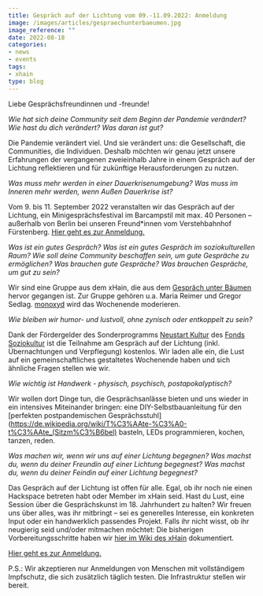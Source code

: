 ```yaml
---
title: Gespräch auf der Lichtung vom 09.-11.09.2022: Anmeldung 
image: /images/articles/gespraechunterbaeumen.jpg
image_reference: ""
date: 2022-08-18
categories:
- news
- events
tags:
- xhain
type: blog
---
```


Liebe Gesprächsfreundinnen und -freunde!

*Wie hat sich deine Community seit dem Beginn der Pandemie verändert? Wie hast du dich verändert? Was daran ist gut?*

Die Pandemie verändert viel. Und sie verändert uns: die Gesellschaft, die Communities, die Individuen. Deshalb möchten wir genau jetzt unsere Erfahrungen der vergangenen zweieinhalb Jahre in einem Gespräch auf der Lichtung reflektieren und für zukünftige Herausforderungen zu nutzen. 

*Was muss mehr werden in einer Dauerkrisenumgebung? Was muss im Inneren mehr werden, wenn Außen Dauerkrise ist?*

Vom 9. bis 11. September 2022 veranstalten wir das Gespräch auf der Lichtung, ein Minigesprächsfestival im Barcampstil mit max. 40 Personen – außerhalb von Berlin bei unseren Freund*innen vom Verstehbahnhof Fürstenberg. [Hier geht es zur Anmeldung.](https://files.x-hain.de/apps/forms/k4JBoZNP9BAS2x8E)

*Was ist ein gutes Gespräch? Was ist ein gutes Gespräch im soziokulturellen Raum? Wie soll deine Community beschaffen sein, um gute Gespräche zu ermöglichen? Was brauchen gute Gespräche? Was brauchen Gespräche, um gut zu sein?*

Wir sind eine Gruppe aus dem xHain, die aus dem [Gespräch unter Bäumen](https://wiki.x-hain.de/de/Events/Gespr%C3%A4chunterB%C3%A4umen) hervor gegangen ist. Zur Gruppe gehören u.a. Maria Reimer und Gregor Sedlag. [monoxyd](https://twitter.com/monoxyd) wird das Wochenende moderieren. 

*Wie bleiben wir humor- und lustvoll, ohne zynisch oder entkoppelt zu sein?*

Dank der Fördergelder des Sonderprogramms [Neustart Kultur](https://www.fonds-soziokultur.de/gefoerderte-projekte/sonderprogramm-neustart-kultur.html) des [Fonds Soziokultur](https://www.fonds-soziokultur.de/) ist die Teilnahme am Gespräch auf der Lichtung (inkl. Übernachtungen und Verpflegung) kostenlos. Wir laden alle ein, die Lust auf ein gemeinschaftliches gestaltetes Wochenende haben und sich ähnliche Fragen stellen wie wir. 

*Wie wichtig ist Handwerk - physisch, psychisch, postapokalyptisch?*

Wir wollen dort Dinge tun, die Gesprächsanlässe bieten und uns wieder in ein intensives Miteinander bringen: eine DIY-Selbstbauanleitung für den [perfekten postpandemischen Gesprächsstuhl](https://de.wikipedia.org/wiki/T%C3%AAte-%C3%A0-t%C3%AAte_(Sitzm%C3%B6bel) basteln, LEDs programmieren, kochen, tanzen, reden. 

*Was machen wir, wenn wir uns auf einer Lichtung begegnen? Was machst du, wenn du deiner Freundin auf einer Lichtung begegnest? Was machst du, wenn du deiner Feindin auf einer Lichtung begegnest?*

Das Gespräch auf der Lichtung ist offen für alle. Egal, ob ihr noch nie einen Hackspace betreten habt oder Member im xHain seid. Hast du Lust, eine Session über die Gesprächskunst im 18. Jahrhundert zu halten? Wir freuen uns über alles, was ihr mitbringt – sei es generelles Interesse, ein konkreten Input oder ein handwerklich passendes Projekt. Falls ihr nicht wisst, ob ihr neugierig seid und/oder mitmachen möchtet: Die bisherigen Vorbereitungsschritte haben wir [hier im Wiki des xHain](https://wiki.x-hain.de/en/Events/Gespr%C3%A4ch-auf-der-Lichtung) dokumentiert. 

[Hier geht es zur Anmeldung.](https://files.x-hain.de/apps/forms/k4JBoZNP9BAS2x8E)

P.S.: Wir akzeptieren nur Anmeldungen von Menschen mit vollständigem Impfschutz, die sich zusätzlich täglich testen. Die Infrastruktur stellen wir bereit.
